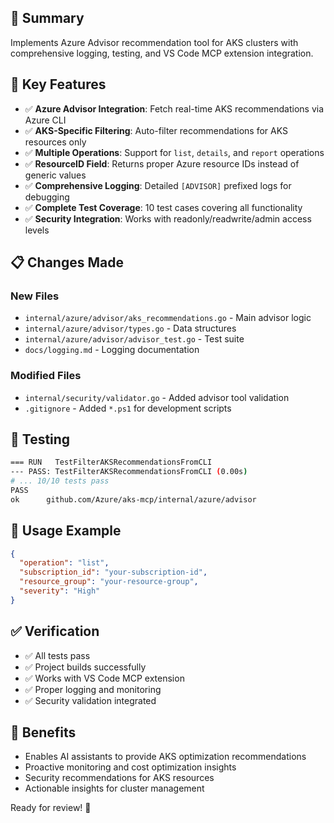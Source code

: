 ## 🎯 Summary
Implements Azure Advisor recommendation tool for AKS clusters with comprehensive logging, testing, and VS Code MCP extension integration.

## 🚀 Key Features
- ✅ **Azure Advisor Integration**: Fetch real-time AKS recommendations via Azure CLI
- ✅ **AKS-Specific Filtering**: Auto-filter recommendations for AKS resources only  
- ✅ **Multiple Operations**: Support for `list`, `details`, and `report` operations
- ✅ **ResourceID Field**: Returns proper Azure resource IDs instead of generic values
- ✅ **Comprehensive Logging**: Detailed `[ADVISOR]` prefixed logs for debugging
- ✅ **Complete Test Coverage**: 10 test cases covering all functionality
- ✅ **Security Integration**: Works with readonly/readwrite/admin access levels

## 📋 Changes Made

### New Files
- `internal/azure/advisor/aks_recommendations.go` - Main advisor logic
- `internal/azure/advisor/types.go` - Data structures  
- `internal/azure/advisor/advisor_test.go` - Test suite
- `docs/logging.md` - Logging documentation

### Modified Files
- `internal/security/validator.go` - Added advisor tool validation
- `.gitignore` - Added `*.ps1` for development scripts

## 🧪 Testing
```bash
=== RUN   TestFilterAKSRecommendationsFromCLI
--- PASS: TestFilterAKSRecommendationsFromCLI (0.00s)
# ... 10/10 tests pass
PASS
ok      github.com/Azure/aks-mcp/internal/azure/advisor
```

## 🔧 Usage Example
```json
{
  "operation": "list",
  "subscription_id": "your-subscription-id", 
  "resource_group": "your-resource-group",
  "severity": "High"
}
```

## ✅ Verification
- ✅ All tests pass
- ✅ Project builds successfully  
- ✅ Works with VS Code MCP extension
- ✅ Proper logging and monitoring
- ✅ Security validation integrated

## 🎯 Benefits
- Enables AI assistants to provide AKS optimization recommendations
- Proactive monitoring and cost optimization insights
- Security recommendations for AKS resources
- Actionable insights for cluster management

Ready for review! 🚀

